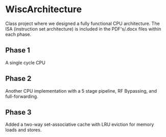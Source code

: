 # WiscArchitecture
Class project where we designed a fully functional CPU architecture. The ISA (instruction set architecture) is included in the PDF's/.docx files within each phase. 

## Phase 1
A single cycle CPU

## Phase 2
Another CPU implementation with a 5 stage pipeline, RF Bypassing, and full-forwarding.

## Phase 3
Added a two-way set-associative cache with LRU eviction for memory loads and stores. 
